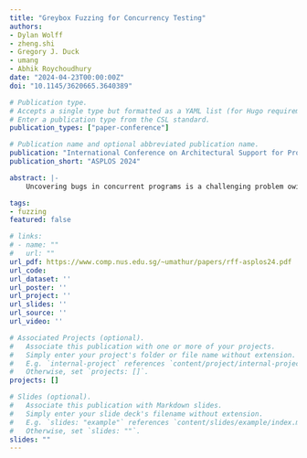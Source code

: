 ```yaml
---
title: "Greybox Fuzzing for Concurrency Testing"
authors:
- Dylan Wolff
- zheng.shi
- Gregory J. Duck
- umang
- Abhik Roychoudhury
date: "2024-04-23T00:00:00Z"
doi: "10.1145/3620665.3640389"

# Publication type.
# Accepts a single type but formatted as a YAML list (for Hugo requirements).
# Enter a publication type from the CSL standard.
publication_types: ["paper-conference"]

# Publication name and optional abbreviated publication name.
publication: "International Conference on Architectural Support for Programming Languages and Operating Systems"
publication_short: "ASPLOS 2024"

abstract: |-
    Uncovering bugs in concurrent programs is a challenging problem owing to the exponentially large search space of thread interleavings. Past approaches towards concurrency testing are either optimistic — relying on random sampling of these interleavings — or pessimistic — relying on systematic exploration of a reduced (bounded) search space. In this work, we suggest a fresh, pragmatic solution neither focused only on formal, systematic testing, nor solely on unguided sampling or stress-testing approaches. We employ a biased random search which guides exploration towards neighborhoods which will likely expose new behavior. As such it is thematically similar to greybox fuzz testing, which has proven to be an effective technique for finding bugs in sequential programs. To identify new behaviors in the domain of interleavings, we prune and navigate the search space using the “reads-from” relation. Our approach is significantly more efficient at finding bugs per schedule exercised than other state-of-the art concurrency testing tools and approaches. Experiments on widely used concurrency datasets also show that our greybox fuzzing inspired approach gives a strict improvement over a randomized baseline scheduling algorithm in practice via a more uniform exploration of the schedule space. We make our concurrency testing infrastructure “Reads-From Fuzzer” (RFF) available for experimentation and usage by the wider community to aid future research.

tags:
- fuzzing
featured: false

# links:
# - name: ""
#   url: ""
url_pdf: https://www.comp.nus.edu.sg/~umathur/papers/rff-asplos24.pdf
url_code:
url_dataset: ''
url_poster: ''
url_project: ''
url_slides: ''
url_source: ''
url_video: ''

# Associated Projects (optional).
#   Associate this publication with one or more of your projects.
#   Simply enter your project's folder or file name without extension.
#   E.g. `internal-project` references `content/project/internal-project/index.md`.
#   Otherwise, set `projects: []`.
projects: []

# Slides (optional).
#   Associate this publication with Markdown slides.
#   Simply enter your slide deck's filename without extension.
#   E.g. `slides: "example"` references `content/slides/example/index.md`.
#   Otherwise, set `slides: ""`.
slides: ""
---
```

